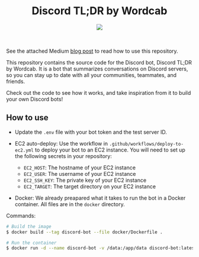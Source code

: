 <h1 align="center">Discord TL;DR by Wordcab</h1>

<div align="center">
	<a href="https://linkedin.com/company/wordcab" target="_blank">
		<img src="https://img.shields.io/badge/LinkedIn-0077B5?style=for-the-badge&logo=linkedin&logoColor=white" />
	</a>
</div>

<br />
<br />

<div>
	<p>
		See the attached Medium <a href="https://medium.com/@thomaschaigneau.ai/building-and-launching-your-discord-bot-a-step-by-step-guide-f803f7943d33" target="_blank">blog post</a> to read how to use this repository.
	</p>
	<p>
		This repository contains the source code for the Discord bot, Discord TL;DR by Wordcab. It is a bot that summarizes conversations on Discord servers, so you can stay up to date with all your communities, teammates, and friends.
	</p>
	<p>
		Check out the code to see how it works, and take inspiration from it to build your own Discord bots!
	</p>
</div>

## How to use

* Update the `.env` file with your bot token and the test server ID.

* EC2 auto-deploy: Use the workflow in `.github/workflows/deploy-to-ec2.yml` to deploy your bot to an EC2 instance. You will need to set up the following secrets in your repository:
  - `EC2_HOST`: The hostname of your EC2 instance
  - `EC2_USER`: The username of your EC2 instance
  - `EC2_SSH_KEY`: The private key of your EC2 instance
  - `EC2_TARGET`: The target directory on your EC2 instance

* Docker: We already preapared what it takes to run the bot in a Docker container. All files are in the `docker` directory.

Commands:

```bash
# Build the image
$ docker build --tag discord-bot --file docker/Dockerfile .

# Run the container
$ docker run -d --name discord-bot -v /data:/app/data discord-bot:latest
```
